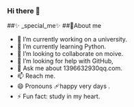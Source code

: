 ### Hi there 👋
 ##✨ _special_me✨
##🏀About me
- 🔭 I’m currently working on a university.
- 🌱 I’m currently learning Python.
- 👯 I’m looking to collaborate on moive.
- 🤔 I’m looking for help with GitHub,
- 💬 Ask me about 1396632930qq.com.
- 📫 Reach me.
- 😄 Pronouns 🩹happy very days .
- ⚡ Fun fact: study in my heart.

